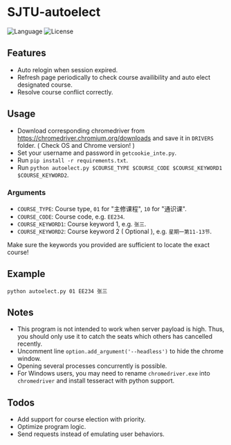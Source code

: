# SJTU-autoelect
![Language](https://img.shields.io/badge/Language-Python3-red.svg) ![License](https://img.shields.io/github/license/voidxia/SJTU-autoelect)

## Features

- Auto relogin when session expired.
- Refresh page periodically to check course availibility and auto elect designated course.
- Resolve course conflict correctly.

## Usage

- Download corresponding chromedriver from https://chromedriver.chromium.org/downloads and save it in `DRIVERS` folder. ( Check OS and Chrome version! )
- Set your username and password in `getcookie_inte.py`.
- Run `pip install -r requirements.txt`.
- Run `python autoelect.py $COURSE_TYPE $COURSE_CODE $COURSE_KEYWORD1 $COURSE_KEYWORD2`.

### Arguments

- `COURSE_TYPE`: Course type, `01` for "主修课程", `10` for "通识课".
- `COURSE_CODE`: Course code, e.g. `EE234`.
- `COURSE_KEYWORD1`: Course keyword 1, e.g. `张三`.
- `COURSE_KEYWORD2`: Course keyword 2 ( Optional ), e.g. `星期一第11-13节`.

Make sure the keywords you provided are sufficient to locate the exact course!


## Example

`python autoelect.py 01 EE234 张三`

## Notes

- This program is not intended to work when server payload is high. Thus, you should only use it to catch the seats which others has cancelled recently.
- Uncomment line `option.add_argument('--headless')` to hide the chrome window.
- Opening several processes concurrently is possible.
- For Windows users, you may need to rename `chromedriver.exe` into `chromedriver` and install tesseract with python support.

## Todos

- Add support for course election with priority.
- Optimize program logic.
- Send requests instead of emulating user behaviors.

